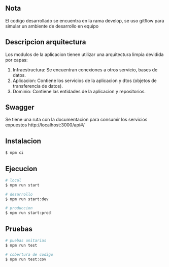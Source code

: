 ## Nota
El codigo desarrollado se encuentra en la rama develop, se uso gitflow para simular un ambiente de desarrollo en equipo

## Descripcion arquitectura

Los modulos de la aplicacion tienen utilizar una arquitectura limpia devidida por capas:
1. Infraestructura: Se encuentran conexiones a otros servicio, bases de datos.
2. Aplicacion: Contiene los servicios de la aplicacion y dtos (objetos de transferencia de datos).
3. Dominio: Contiene las entidades de la aplicacion y repositorios.

## Swagger 

Se tiene una ruta con la documentacion para consumir los servicios expuestos http://localhost:3000/api#/

## Instalacion

```bash
$ npm ci
```

## Ejecucion

```bash
# local
$ npm run start

# desarrollo
$ npm run start:dev

# produccion
$ npm run start:prod
```

## Pruebas

```bash
# puebas unitarias
$ npm run test

# cobertura de codigo
$ npm run test:cov
```
